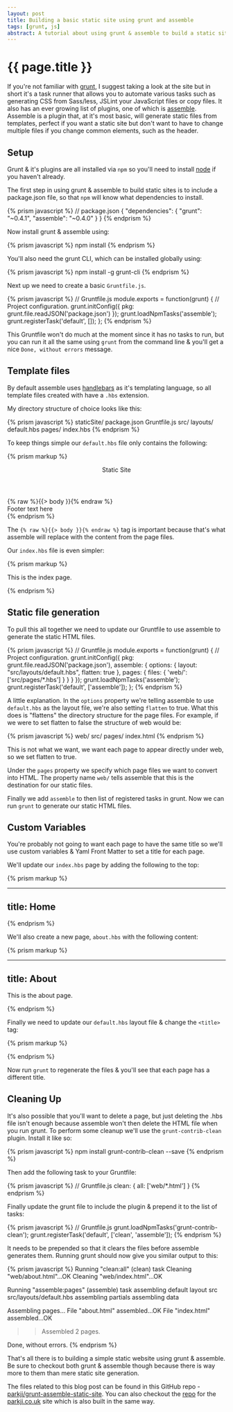 ```yaml
---
layout: post
title: Building a basic static site using grunt and assemble
tags: [grunt, js]
abstract: A tutorial about using grunt & assemble to build a static site
---
```


# {{ page.title }}

If you're not familiar with [grunt](http://gruntjs.com/), I suggest taking a look at the site but in short it's a task runner that allows you to automate various tasks such as generating CSS from Sass/less, JSLint your JavaScript files or copy files. It also has an ever growing list of plugins, one of which is [assemble](assemble.io). Assemble is a plugin that, at it's most basic, will generate static files from templates, perfect if you want a static site but don't want to have to change multiple files if you change common elements, such as the header.

## Setup

Grunt & it's plugins are all installed via `npm` so you'll need to install [node](http://nodejs.org/) if you haven't already.

The first step in using grunt & assemble to build static sites is to include a package.json file, so that `npm` will know what dependencies to install.

{% prism javascript %}
// package.json
{
  "dependencies": {
    "grunt": "~0.4.1",
    "assemble": "~0.4.0"
  }
}
{% endprism %}

Now install grunt & assemble using:

{% prism javascript %}
npm install
{% endprism %}

You'll also need the grunt CLI, which can be installed globally using:

{% prism javascript %}
npm install -g grunt-cli
{% endprism %}

Next up we need to create a basic `Gruntfile.js`.

{% prism javascript %}
// Gruntfile.js
module.exports = function(grunt) {
    // Project configuration.
    grunt.initConfig({
        pkg: grunt.file.readJSON('package.json')
    });
    grunt.loadNpmTasks('assemble');
    grunt.registerTask('default', []);
};
{% endprism %}

This Gruntfile won't do much at the moment since it has no tasks to run, but you can run it all the same using `grunt` from the command line & you'll get a nice `Done, without errors` message.

## Template files

By default assemble uses [handlebars](http://handlebarsjs.com) as it's templating language, so all template files created with have a `.hbs` extension.

My directory structure of choice looks like this:

{% prism javascript %}
staticSite/
    package.json
    Gruntfile.js
    src/
        layouts/
            default.hbs
        pages/
            index.hbs
{% endprism %}

To keep things simple our `default.hbs` file only contains the following:

{% prism markup %}
<!-- src/layouts/default.hbs -->
<!DOCTYPE html>
<html>
    <head>
        <meta charset="utf-8">
        <title>Static Site</title>
    </head>
    <body>
        <header>Static Site</header>
        {% raw %}{{> body }}{% endraw %}
        <footer>Footer text here</footer>
    </body>
</html>
{% endprism %}

The `{% raw %}{{> body }}{% endraw %}` tag is important because that's what assemble will replace with the content from the page files.

Our `index.hbs` file is even simpler:

{% prism markup %}
<!-- src/pages/index.hbs -->
<section>
    <p>This is the index page.</p>
</section>
{% endprism %}

## Static file generation

To pull this all together we need to update our Gruntfile to use assemble to generate the static HTML files.

{% prism javascript %}
// Gruntfile.js
module.exports = function(grunt) {
    // Project configuration.
    grunt.initConfig({
        pkg: grunt.file.readJSON('package.json'),
        assemble: {
            options: {
                layout: "src/layouts/default.hbs",
                flatten: true
            },
            pages: {
                files: {
                    'web/': ['src/pages/*.hbs']
                }
            }
        }
    });
    grunt.loadNpmTasks('assemble');
    grunt.registerTask('default', ['assemble']);
};
{% endprism %}

A little explanation. In the `options` property we're telling assemble to use `default.hbs` as the layout file, we're also setting `flatten` to true. What this does is "flattens" the directory structure for the page files. For example, if we were to set flatten to false the structure of web would be:

{% prism javascript %}
web/
    src/
        pages/
            index.html
{% endprism %}

This is not what we want, we want each page to appear directly under web, so we set flatten to true.

Under the `pages` property we specify which page files we want to convert into HTML. The property name `web/` tells assemble that this is the destination for our static files.

Finally we add `assemble` to then list of registered tasks in grunt. Now we can run `grunt` to generate our static HTML files.

## Custom Variables

You're probably not going to want each page to have the same title so we'll use custom variables & Yaml Front Matter to set a title for each page.

We'll update our `index.hbs` page by adding the following to the top:

{% prism markup %}
<!-- src/pages/index.hbs -->
---
title: Home
---
{% endprism %}

We'll also create a new page, `about.hbs` with the following content:

{% prism markup %}
<!-- src/pages/about.hbs -->
---
title: About
---
<section>
    <p>This is the about page.</p>
</section>
{% endprism %}

Finally we need to update our `default.hbs` layout file & change the `<title>` tag:

{% prism markup %}
<!-- src/layouts/default.hbs -->
<title>{% raw %}{{ title }}{% endraw %}</title>
{% endprism %}

Now run `grunt` to regenerate the files & you'll see that each page has a different title.

## Cleaning Up

It's also possible that you'll want to delete a page, but just deleting the .hbs file isn't enough because assemble won't then delete the HTML file when you run grunt. To perform some cleanup we'll use the `grunt-contrib-clean` plugin. Install it like so:

{% prism javascript %}
npm install grunt-contrib-clean --save
{% endprism %}

Then add the following task to your Gruntfile:

{% prism javascript %}
// Gruntfile.js
clean: {
    all: ['web/*.html']
}
{% endprism %}

Finally update the grunt file to include the plugin & prepend it to the list of tasks:

{% prism javascript %}
// Gruntfile.js
grunt.loadNpmTasks('grunt-contrib-clean');
grunt.registerTask('default', ['clean', 'assemble']);
{% endprism %}

It needs to be prepended so that it clears the files before assemble generates them. Running grunt should now give you similar output to this:

{% prism javascript %}
Running "clean:all" (clean) task
Cleaning "web/about.html"...OK
Cleaning "web/index.html"...OK

Running "assemble:pages" (assemble) task
assembling default layout
src src/layouts/default.hbs
assembling partials
assembling data

Assembling pages...
File "about.html" assembled...OK
File "index.html" assembled...OK
>> Assembled 2 pages.

Done, without errors.
{% endprism %}


That's all there is to building a simple static website using grunt & assemble. Be sure to checkout both grunt & assemble though because there is way more to them than mere static site generation.

The files related to this blog post can be found in this GitHub repo - [parkji/grunt-assemble-static-site](https://github.com/parkji/grunt-assemble-static-site). You can also checkout the [repo](https://github.com/parkji/parkji) for the [parkji.co.uk](http://parkji.co.uk) site which is also built in the same way.
